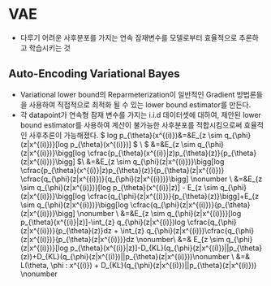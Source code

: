 # VAE
- 다루기 어려운 사후분포를 가지는 연속 잠재변수를 모델로부터 효율적으로 추론하고 학습시키는 것
  
## Auto-Encoding Variational Bayes
- Variational lower bound의 Reparmeterization이 일반적인 Gradient 방법론들을 사용하여 직접적으로 최적화 될 수 있는 lower bound estimator를 만든다.
- 각 datapoint가 연속형 잠재 변수를 가지는 i.i.d 데이터셋에 대하여, 제안된 lower bound estimator를 사용하여 계산이 불가능한 사후분포를 적합시킴으로써 효율적인 사후추론이 가능해졌다.
    $ log p_{\theta}(x^{(i)})&=&E_{z \sim q_{\phi}(z|x^{(i)})}[log p_{\theta}(x^{(i)})] $ \\
    $ &=&E_{z \sim q_{\phi}(z|x^{(i)})}\bigg[log \cfrac{p_{\theta}(x^{(i)}|z)p_{\theta}(z)}{p_{\theta}(z|x^{(i)})}\bigg] $\\
    &=&E_{z \sim q_{\phi}(z|x^{(i)})}\bigg[log \cfrac{p_{\theta}(x^{(i)}|z)p_{\theta}(z)}{p_{\theta}(z|x^{(i)})} \cfrac{q_{\phi}(z|x^{(i)})}{q_{\phi}(z|x^{(i)})}\bigg] \nonumber \\
    &=&E_{z \sim q_{\phi}(z|x^{(i)})}[log p_{\theta}(x^{(i)}|z)] - E_{z \sim q_{\phi}(z|x^{(i)})}\bigg[log \cfrac{q_{\phi}(z|x^{(i)})}{p_{\theta}(z)}\bigg]+E_{z \sim q_{\phi}(z|x^{(i)})}\bigg[log \cfrac{q_{\phi}(z|x^{(i)})}{p_{\theta}(z|x^{(i)})}\bigg] \nonumber \\
    &=&E_{z \sim q_{\phi}(z|x^{(i)})}[log p_{\theta}(x^{(i)}|z)]-\int_{z} q_{\phi}(z|x^{(i)})log \cfrac{q_{\phi}(z|x^{(i)})}{p_{\theta}(z)}dz + \int_{z} q_{\phi}(z|x^{(i)})\cfrac{q_{\phi}(z|x^{(i)})}{p_{\theta}(z|x^{(i)})}dz \nonumber\\
    &=& E_{z \sim q_{\phi}(z|x^{(i)})}[log p_{\theta}(x^{(i)}|z)]-D_{KL}(q_{\phi}(z|x^{(i)})||p_{\theta}(z))+D_{KL}(q_{\phi}(z|x^{(i)})||p_{\theta}(z|x^{(i)}))\nonumber \\
    &=& L(\theta, \phi : x^{(i)}) + D_{KL}(q_{\phi}(z|x^{(i)})||p_{\theta}(z|x^{(i)})) \nonumber
